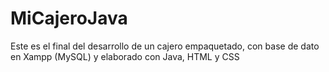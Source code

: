 # MiCajeroJava
Este es el final del desarrollo de un cajero empaquetado, con base de dato en Xampp (MySQL) y elaborado con Java, HTML y CSS
